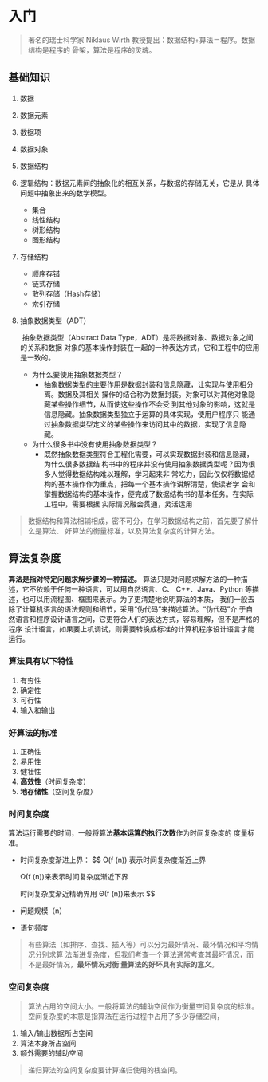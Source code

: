# 入门

> 著名的瑞士科学家 Niklaus Wirth 教授提出：数据结构+算法＝程序。数据结构是程序的 骨架，算法是程序的灵魂。

##  基础知识

1. 数据

2. 数据元素

3. 数据项

4. 数据对象

5. 数据结构

6. 逻辑结构：数据元素间的抽象化的相互关系，与数据的存储无关，它是从 具体问题中抽象出来的数学模型。

   - 集合
   - 线性结构
   - 树形结构
   - 图形结构

7. 存储结构

   - 顺序存错
   - 链式存储
   - 散列存储（Hash存储）
   - 索引存储

8. 抽象数据类型（ADT）

   ​	抽象数据类型（Abstract Data Type，ADT）是将数据对象、数据对象之间的关系和数据
   对象的基本操作封装在一起的一种表达方式，它和工程中的应用是一致的。

   - 为什么要使用抽象数据类型？ 
     - 抽象数据类型的主要作用是数据封装和信息隐藏，让实现与使用相分离。数据及其相关 操作的结合称为数据封装。对象可以对其他对象隐藏某些操作细节，从而使这些操作不会受 到其他对象的影响，这就是信息隐藏。抽象数据类型独立于运算的具体实现，使用户程序只 能通过抽象数据类型定义的某些操作来访问其中的数据，实现了信息隐藏。 
   - 为什么很多书中没有使用抽象数据类型？
     -  既然抽象数据类型符合工程化需要，可以实现数据封装和信息隐藏，为什么很多数据结 构书中的程序并没有使用抽象数据类型呢？因为很多人觉得数据结构难以理解，学习起来非 常吃力，因此仅仅将数据结构的基本操作作为重点，把每一个基本操作讲解清楚，使读者学 会和掌握数据结构的基本操作，便完成了数据结构书的基本任务。在实际工程中，需要根据 实际情况融会贯通，灵活运用

> 数据结构和算法相辅相成，密不可分，在学习数据结构之前，首先要了解什么是算法、 好算法的衡量标准，以及算法复杂度的计算方法。

## 算法复杂度

**算法是指对特定问题求解步骤的一种描述。** 算法只是对问题求解方法的一种描述，它不依赖于任何一种语言，可以用自然语言、C、 C++、Java、Python 等描述，也可以用流程图、框图来表示。为了更清楚地说明算法的本质， 我们一般去除了计算机语言的语法规则和细节，采用“伪代码”来描述算法。“伪代码”介 于自然语言和程序设计语言之间，它更符合人们的表达方式，容易理解，但不是严格的程序 设计语言，如果要上机调试，则需要转换成标准的计算机程序设计语言才能运行。

### 算法具有以下特性

1. 有穷性
2. 确定性
3. 可行性
4. 输入和输出

### 好算法的标准

1. 正确性
2. 易用性
3. 健壮性
4. **高效性**（时间复杂度）
5. **地存储性**（空间复杂度）

### 时间复杂度

算法运行需要的时间，一般将算法**基本运算的执行次数**作为时间复杂度的 度量标准。

- 时间复杂度渐进上界：
  $$
  O(f (n)) 表示时间复杂度渐近上界
  
  Ω(f (n))来表示时间复杂度渐近下界
  
  时间复杂度渐近精确界用 Θ(f (n))来表示
  $$

- 问题规模（n）

- 语句频度

> 有些算法（如排序、查找、插入等）可以分为最好情况、最坏情况和平均情况分别求算 法渐进复杂度，但我们考查一个算法通常考查其最坏情况，而不是最好情况，**最坏情况对衡 量算法的好坏具有实际的意义**。

### 空间复杂度

> 算法占用的空间大小。一般将算法的辅助空间作为衡量空间复杂度的标准。 空间复杂度的本意是指算法在运行过程中占用了多少存储空间，

1. 输入/输出数据所占空间
2. 算法本身所占空间
3. 额外需要的辅助空间

> 递归算法的空间复杂度要计算递归使用的栈空间。
